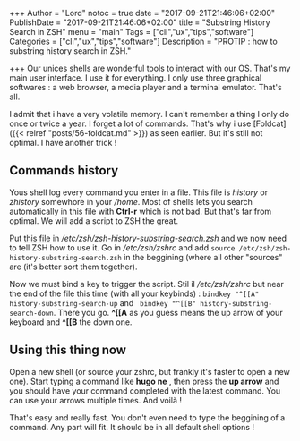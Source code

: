 +++
Author = "Lord"
notoc = true
date = "2017-09-21T21:46:06+02:00"
PublishDate = "2017-09-21T21:46:06+02:00"
title = "Substring History Search in ZSH"
menu = "main"
Tags = ["cli","ux","tips","software"]
Categories = ["cli","ux","tips","software"]
Description = "PROTIP : how to substring history search in ZSH."

+++
Our unices shells are wonderful tools to interact with our OS. That's my main user interface. I use it for everything. I only use three graphical softwares : a web browser, a media player and a terminal emulator. That's all.

I admit that i have a very volatile memory. I can't remember a thing I only do once or twice a year. I forget a lot of commands. That's why i use [Foldcat]({{< relref "posts/56-foldcat.md" >}}) as seen earlier. But it's still not optimal. I have another trick !

## Commands history
Yous shell log every command you enter in a file. This file is *history* or *zhistory* somewhore in your */home*. Most of shells lets you search automatically in this file with **Ctrl-r** which is not bad. But that's far from optimal. We will add a script to ZSH the great.

Put [this file](/static/zsh-history-substring-search.zsh) in */etc/zsh/zsh-history-substring-search.zsh* and we now need to tell ZSH how to use it. Go in */etc/zsh/zshrc* and add ```source /etc/zsh/zsh-history-substring-search.zsh``` in the beggining (where all other "sources" are (it's better sort them together). 

Now we must bind a key to trigger the script. Stil il */etc/zsh/zshrc* but near the end of the file this time (with all your keybinds) : ```bindkey "^[[A" history-substring-search-up``` and ``` bindkey "^[[B" history-substring-search-down```. There you go. **^[[A** as you guess means the up arrow of your keyboard and **^[[B** the down one.

## Using this thing now
Open a new shell (or source your zshrc, but frankly it's faster to open a new one). Start typing a command like **hugo ne** , then press the **up arrow** and you should have your command completed with the latest command. You can use your arrows multiple times. And voilà !

That's easy and really fast. You don't even need to type the beggining of a command. Any part will fit. It should be in all default shell options !
